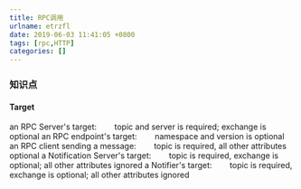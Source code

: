 ```yaml
---
title: RPC调用
urlname: etrzfl
date: 2019-06-03 11:41:05 +0800
tags: [rpc,HTTP]
categories: []
---
```


### 知识点

#### Target

an RPC Server's target:
       topic and server is required; exchange is optional
an RPC endpoint's target:
       namespace and version is optional
an RPC client sending a message:
       topic is required, all other attributes optional
a Notification Server's target:
       topic is required, exchange is optional; all other attributes ignored
a Notifier's target:
       topic is required, exchange is optional; all other attributes ignored
